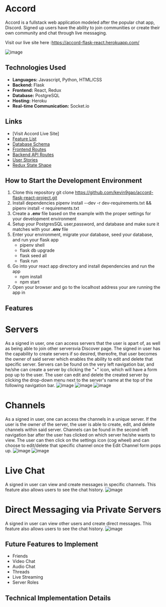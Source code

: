 # Accord

Accord is a fullstack web application modeled after the popular chat app, Discord. Signed up users have the ability to join communities or create their own community and chat through live messaging.

Visit our live site here :https://accord-flask-react.herokuapp.com/

![image](https://user-images.githubusercontent.com/46208016/182064365-05db5961-1d2a-4737-a619-1d35fa885819.png)


## Technologies Used
* **Languages:** Javascript, Python, HTML/CSS
* **Backend:** Flask
* **Frontend:** React, Redux
* **Database:** PostgreSQL
* **Hosting:** Heroku
* **Real-time Communication:** Socket.io

## Links
* [Visit Accord Live Site]
* [Feature List](https://github.com/kevin9gao/accord-flask-react-project/wiki/Feature-List)
* [Database Schema](https://github.com/kevin9gao/accord-flask-react-project/wiki/Database-Schema)
* [Frontend Routes](https://github.com/kevin9gao/accord-flask-react-project/wiki/Frontend-Routes)
* [Backend API Routes](https://github.com/kevin9gao/accord-flask-react-project/wiki/API-Routes)
* [User Stories](https://github.com/kevin9gao/accord-flask-react-project/wiki/User-Stories)
* [Redux State Shape](https://github.com/kevin9gao/accord-flask-react-project/wiki/State-Shape)


## How to Start the Development Environment
1. Clone this repository
    git clone https://github.com/kevin9gao/accord-flask-react-project.git
2. Install dependencies
    pipenv install --dev -r dev-requirements.txt && pipenv install -r requirements.txt
3. Create a **.env** file based on the example with the proper settings for your development environment
4. Setup your PostgresSQL user,password, and database and make sure it matches with your **.env** file
5. Enter your environment, migrate your database, seed your database, and run your flask app
    * pipenv shell
    * flask db upgrade
    * flask seed all
    * flask run
6. Go into your react app directory and install dependencies and run the app
    * npm install
    * npm start
7. Open your browser and go to the localhost address your are running the app in

## Features
# Servers
As a signed in user, one can access servers that the user is apart of, as well as being able to join other serversvia Discover page.  The signed in user has the capability to create servers if so desired, thereofre, that user becomes the owner of said server which enables the ability to edit and delete that specific server.  Servers can be found on the very left navigation bar, and he/she can create a server by clicking the "+" icon, which will have a form pop up to the user.  The user can edit and delete the created server by clicking the drop-down menu next to the server's name at the top of the following navigation bar.
![image](https://user-images.githubusercontent.com/46208016/182059011-67c2c302-8010-47dc-90bc-00dfd200fb2d.png)
![image](https://user-images.githubusercontent.com/46208016/182057530-89ff1321-0329-4adc-99e1-70f5f8d3dac9.png)
![image](https://user-images.githubusercontent.com/46208016/182057572-3cdc9070-4268-4b80-a317-e20adb322bf2.png)

# Channels
As a signed in user, one can access the channels in a unique server.  If the user is the owner of the server, the user is able to create, edit, and delete channels within said server.  Channels can be found in the second-left navigation bar after the user has clicked on which server he/she wants to view.  The user can then click on the settings icon (cog wheel) and can choose to edit/delete that specific channel once the Edit Channel form pops up.
![image](https://user-images.githubusercontent.com/46208016/182057818-a7572f2d-bf12-4bd3-bfaf-6943a0d7a10e.png)
![image](https://user-images.githubusercontent.com/46208016/182057840-f261cdbb-4be5-4ea9-8fbf-021d68b447d4.png)

# Live Chat
A signed in user can view and create messages in specific channels.  This feature also allows users to see the chat history.
![image](https://user-images.githubusercontent.com/46208016/182058340-0a7277d4-2032-430a-b5f8-a151fbcafb5f.png)

# Direct Messaging via Private Servers
A signed in user can view other users and create direct messages.  This feature also allows users to see the chat history.
![image](https://user-images.githubusercontent.com/46208016/182058485-1cca2842-7641-4b2b-9e2c-3208a1256e86.png)


## Future Features to Implement
* Friends
* Video Chat
* Audio Chat
* Threads
* Live Streaming
* Server Roles

## Technical Implementation Details
